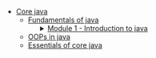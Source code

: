 <ul>
        <li>
            <a href="https://www.google.com/">Core java</a>
            <ul>
                <li>
                    <a href="#">Fundamentals of java</a>
                    <ul style="list-style: none;">
                        <li>
                            <details>
                                <summary><a href="#">Module 1 - Introduction to java</a></summary>
                                <ol>
                                    <li>
                                        <a href="https://github.com/Shubham-Choudhury/Learning_Java/blob/main/1%20Core%20java/1%20Fundamentals%20of%20Java/Module%201%20-%20Introduction%20to%20Java/1.%20Introduction.md">Introduction</a>
                                    </li>
                                    <li>
                                        <a href="https://github.com/Shubham-Choudhury/Learning_Java/blob/main/1%20Core%20java/1%20Fundamentals%20of%20Java/Module%201%20-%20Introduction%20to%20Java/2.%20JDK%2C%20JRE%2C%20and%20JVM.md">JDK, JRE, and JVM</a>
                                    </li>
                                    <li>
                                        <a href="https://github.com/Shubham-Choudhury/Learning_Java/blob/main/1%20Core%20java/1%20Fundamentals%20of%20Java/Module%201%20-%20Introduction%20to%20Java/3.%20How%20to%20run%20a%20Java%20Code.md">How to run a Java Code</a>
                                    </li>
                                </ol>
                            </details>
                        </li>
                    </ul>
                </li>
                <li>
                    <a href="#">OOPs in java</a>
                </li>
                <li>
                    <a href="#">Essentials of core java</a>
                </li>
            </ul>
        </li>
    </ul>